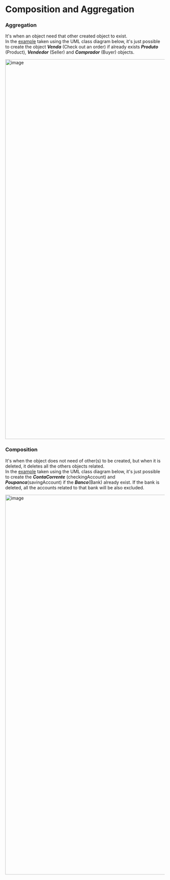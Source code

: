 # Composition and Aggregation

### Aggregation

It's when an object need that other created object to exist.<br>
In the [example](https://github.com/maxfideles/tarefas-ebac-max/tree/main/mod13/ExampleCompositionandAgregationAula3/src/br/com/maxfideles/Agreggation) 
taken using the UML class diagram below, it's just possible to
create the object **_Venda_** (Check out an order) if already exists 
**_Produto_** (Product), **_Vendedor_** (Seller) and 
**_Comprador_** (Buyer) objects.

<img width="1201" alt="image" src="https://github.com/maxfideles/tarefas-ebac-max/assets/61297641/e01112f7-4297-427f-b3af-530bfa912ae3">


### Composition

It's when the object does not need of other(s) to be created, but when 
it is deleted, it deletes all the others objects related.</br>
In the [example](https://github.com/maxfideles/tarefas-ebac-max/tree/main/mod13/ExampleCompositionandAgregationAula3/src/br/com/maxfideles/Composition) 
taken using the UML class diagram below, it's just possible to create 
the **_ContaCorrente_** (checkingAccount) and **_Poupanca_**(savingAccount) 
if the **_Banco_**(Bank) already exist. If the bank is deleted,
all the accounts related to that bank will be also excluded.

<img width="1201" alt="image" src="https://github.com/maxfideles/tarefas-ebac-max/assets/61297641/4b55faf7-89b7-4085-aabe-bdca0816f770">

